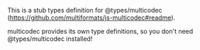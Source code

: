 This is a stub types definition for @types/multicodec (https://github.com/multiformats/js-multicodec#readme).

multicodec provides its own type definitions, so you don't need @types/multicodec installed!